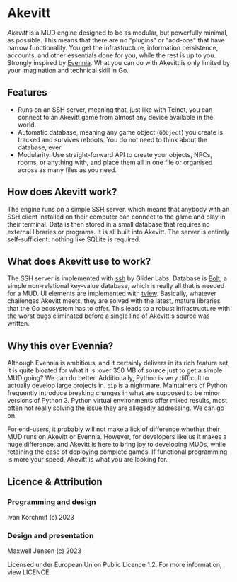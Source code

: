 # Akevitt

*Akevitt* is a MUD engine designed to be as modular, but powerfully minimal, as possible. This means that there are no
"plugins" or "add-ons" that have narrow functionality. You get the infrastructure, information persistence, accounts,
and other essentials done for you, while the rest is up to you. Strongly inspired by
[Evennia](https://github.com/evennia/evennia). What you can do with Akevitt is only limited by your imagination and
technical skill in Go.

## Features

- Runs on an SSH server, meaning that, just like with Telnet, you can connect to an Akevitt game from almost any
device available in the world.
- Automatic database, meaning any game object (`GObject`) you create is tracked and survives reboots. You do not need
to think about the database, ever.
- Modularity. Use straight-forward API to create your objects, NPCs, rooms, or anything with, and place them all in
one file or organised across as many files as you need.

## How does Akevitt work?

The engine runs on a simple SSH server, which means that anybody with an SSH client installed on their computer can
connect to the game and play in their terminal. Data is then stored in a small database that requires no external
libraries or programs. It is all built into Akevitt. The server is entirely self-sufficient: nothing like SQLite is
required.

## What does Akevitt use to work?

The SSH server is implemented with [ssh](https://github.com/gliderlabs/ssh) by Glider Labs. Database is
[Bolt](https://github.com/boltdb/bolt), a simple non-relational key-value database, which is really all that is needed
for a MUD. UI elements are implemented with [tview](https://github.com/rivo/tview). Basically, whatever challenges
Akevitt meets, they are solved with the latest, mature libraries that the Go ecosystem has to offer. This leads to a
robust infrastructure with the worst bugs eliminated before a single line of Akevitt's source was written.

## Why this over Evennia?

Although Evennia is ambitious, and it certainly delivers in its rich feature set, it is quite bloated for what it is:
over 350 MB of source just to get a simple MUD going? We can do better. Additionally, Python is very difficult to
actually develop large projects in. `pip` is a nightmare. Maintainers of Python frequently introduce breaking changes
in what are supposed to be minor versions of Python 3. Python virtual environments offer mixed results, most often not
really solving the issue they are allegedly addressing. We can go on.

For end-users, it probably will not make a lick of difference whether their MUD runs on Akevitt or Evennia. However,
for developers like us it makes a huge difference, and Akevitt is here to bring joy to developing MUDs, while retaining
the ease of deploying complete games. If functional programming is more your speed, Akevitt is what you are looking
for.

## Licence & Attribution

### Programming and design

Ivan Korchmit (c) 2023

### Design and presentation

Maxwell Jensen (c) 2023

Licensed under European Union Public Licence 1.2. For more information, view LICENCE.
